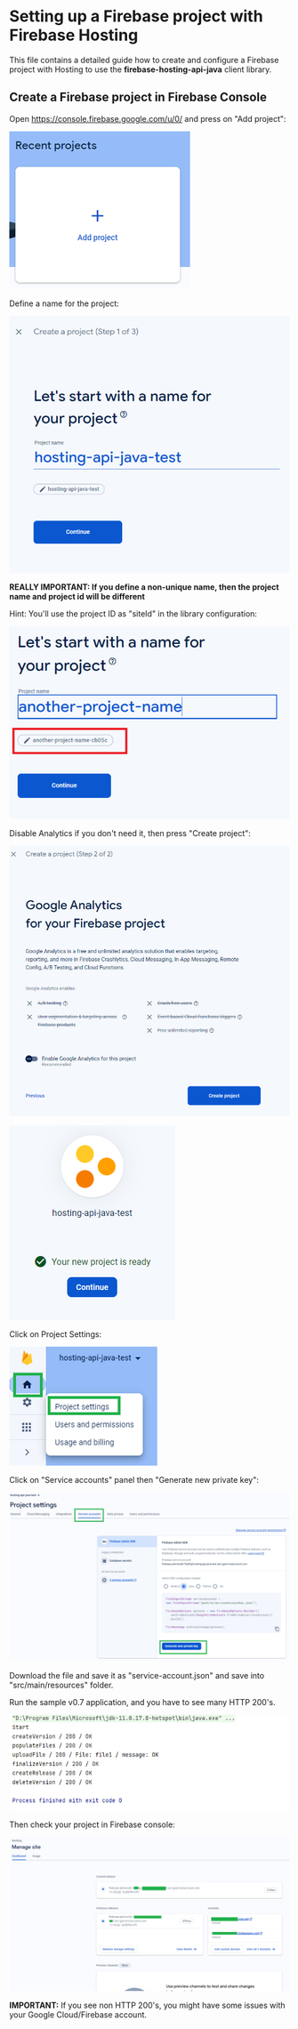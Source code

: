 # Setting up a Firebase project with Firebase Hosting


This file contains a detailed guide how to create and configure a Firebase project with Hosting to use the **firebase-hosting-api-java** client library.

## Create a Firebase project in Firebase Console
Open https://console.firebase.google.com/u/0/ and press on "Add project":

![firebase_step1.png](assets/firebase_step1.png)

Define a name for the project:

![firebase_step2.png](assets/firebase_step2.png)

**REALLY IMPORTANT: If you define a non-unique name, then the project name and project id will be different**

Hint: You'll use the project ID as "siteId" in the library configuration:

![assets/firebase_step8.png](assets/firebase_step8.png)

Disable Analytics if you don't need it, then press "Create project":

![firebase_step3.png](assets/firebase_step3.png)

![firebase_step4.png](assets/firebase_step4.png)

Click on Project Settings:

![firebase_step5.png](assets/firebase_step5.png)

Click on "Service accounts" panel then "Generate new private key":

![firebase_step6.png](assets/firebase_step6.png)

Download the file and save it as "service-account.json" and save into "src/main/resources" folder.

Run the sample v0.7 application, and you have to see many HTTP 200's. 

![log_example.png](assets/log_example.png)

Then check your project in Firebase console:

![firebase_step7.png](assets/firebase_step7.png)

**IMPORTANT:**
If you see non HTTP 200's, you might have some issues with your Google Cloud/Firebase account.
